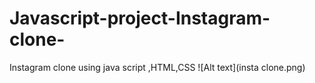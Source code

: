 # Javascript-project-Instagram-clone-
Instagram clone using java script ,HTML,CSS
![Alt text](insta clone.png)



